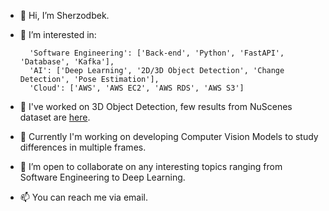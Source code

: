 - 👋 Hi, I’m Sherzodbek.
- 👀 I’m interested in:

  		'Software Engineering': ['Back-end', 'Python', 'FastAPI', 'Database', 'Kafka'], 
  		'AI': ['Deep Learning', '2D/3D Object Detection', 'Change Detection', 'Pose Estimation'],
        'Cloud': ['AWS', 'AWS EC2', 'AWS RDS', 'AWS S3']
- 🌱 I've worked on 3D Object Detection, few results from NuScenes dataset are [here](https://github.com/tojimahammatov/tojimahammatov/tree/main/assets).
- 🌱 Currently I'm working on developing Computer Vision Models to study differences in multiple frames.
- 💞️ I’m open to collaborate on any interesting topics ranging from Software Engineering to Deep Learning.
- 📫 You can reach me via email.

<!---
tojimahammatov/tojimahammatov is a ✨ special ✨ repository because its `README.md` (this file) appears on your GitHub profile.
You can click the Preview link to take a look at your changes.
--->
